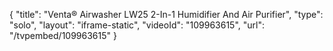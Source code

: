 {
    "title": "Venta&reg; Airwasher LW25 2-In-1 Humidifier And Air Purifier",
    "type": "solo",
    "layout": "iframe-static",
    "videoId": "109963615",
    "url": "\/tvpembed\/109963615"
}